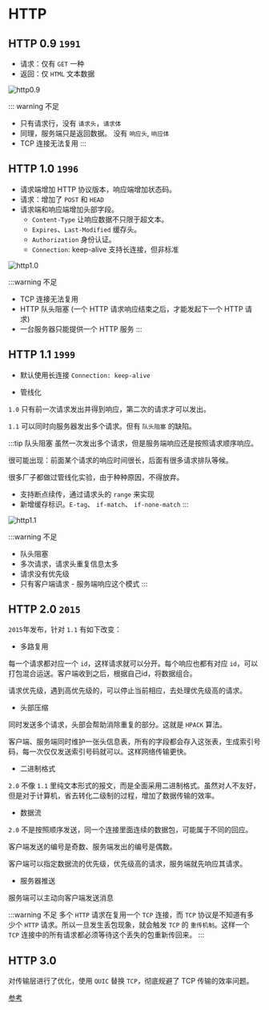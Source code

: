 # HTTP

## HTTP 0.9  `1991`

- 请求：仅有 `GET` 一种
- 返回：仅 `HTML` 文本数据

![http0.9](http://cdn.chemputer.top/notebook/network/http0.9.jpg)

::: warning 不足
- 只有请求行，没有 `请求头`，`请求体`
- 同理，服务端只是返回数据。 没有 `响应头`, `响应体`
- TCP 连接无法复用
:::


## HTTP 1.0  `1996`

- 请求端增加 HTTP 协议版本，响应端增加状态码。
- 请求：增加了 `POST` 和 `HEAD`
- 请求端和响应端增加头部字段。
    - `Content-Type` 让响应数据不只限于超文本。
    - `Expires`、`Last-Modified` 缓存头。
    - `Authorization` 身份认证。
    - `Connection`: keep-alive 支持长连接，但非标准


![http1.0](http://cdn.chemputer.top/notebook/network/http1.0.jpg)


:::warning 不足
- TCP 连接无法复用
- HTTP 队头阻塞 (一个 HTTP 请求响应结束之后，才能发起下一个 HTTP 请求)
- 一台服务器只能提供一个 HTTP 服务
:::

## HTTP 1.1  `1999`

- 默认使用长连接 `Connection: keep-alive`

- 管线化

`1.0` 只有前一次请求发出并得到响应，第二次的请求才可以发出。

`1.1` 可以同时向服务器发出多个请求。但有 `队头阻塞` 的缺陷。

:::tip 队头阻塞
虽然一次发出多个请求，但是服务端响应还是按照请求顺序响应。

很可能出现：前面某个请求的响应时间很长，后面有很多请求排队等候。

很多厂子都做过管线化实验，由于种种原因，不得放弃。
- 支持断点续传，通过请求头的 `range`  来实现
- 新增缓存标识。`E-tag`、 `if-match`、 `if-none-match`
:::

![http1.1](http://cdn.chemputer.top/notebook/network/http1.1.jpg)


:::warning 不足
- 队头阻塞
- 多次请求，请求头重复信息太多
- 请求没有优先级
- 只有客户端请求 - 服务端响应这个模式
:::


## HTTP 2.0  `2015`

`2015`年发布，针对 `1.1` 有如下改变：

- 多路复用

每一个请求都对应一个 `id`，这样请求就可以分开。每个响应也都有对应 `id`，可以打包混合运送。客户端收到之后，根据自己id，将数据组合。

请求优先级，遇到高优先级的，可以停止当前相应，去处理优先级高的请求。

- 头部压缩

同时发送多个请求，头部会帮助消除重复的部分。这就是 `HPACK` 算法。

客户端、服务端同时维护一张头信息表，所有的字段都会存入这张表，生成索引号码，每一次仅仅发送索引号码就可以。这样网络传输更快。

- 二进制格式

`2.0` 不像 `1.1` 里纯文本形式的报文，而是全面采用二进制格式。虽然对人不友好，但是对于计算机，省去转化二级制的过程，增加了数据传输的效率。

- 数据流

`2.0` 不是按照顺序发送，同一个连接里面连续的数据包，可能属于不同的回应。

客户端发送的编号是奇数、服务端发出的编号是偶数。

客户端可以指定数据流的优先级，优先级高的请求，服务端就先响应其请求。

- 服务器推送

服务端可以主动向客户端发送消息

:::warning 不足
多个 `HTTP` 请求在复用一个 `TCP` 连接，而 `TCP` 协议是不知道有多少个 `HTTP` 请求。所以一旦发生丢包现象，就会触发 `TCP` 的 `重传机制`。这样一个 `TCP` 连接中的所有请求都必须等待这个丢失的包重新传回来。
:::


## HTTP 3.0

对传输层进行了优化，使用 `QUIC` 替换 `TCP`，彻底规避了 TCP 传输的效率问题。


[参考](https://segmentfault.com/a/1190000039134645)